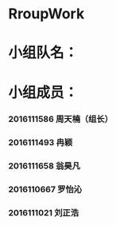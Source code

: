 # RroupWork
# 小组队名：
# 小组成员：
### 2016111586 周天楠（组长）
### 2016111493 冉颖
### 2016111658 翁昊凡 
### 2016110667 罗怡沁
### 2016111021 刘正浩
